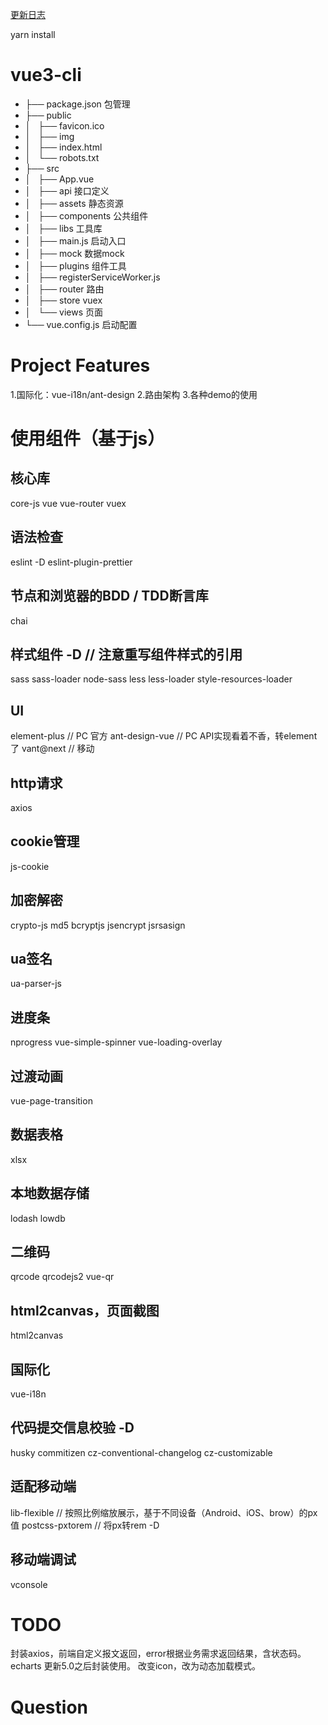 [更新日志](./Version.md)

yarn install

# vue3-cli
- ├── package.json 包管理
- ├── public
- │   ├── favicon.ico
- │   ├── img
- │   ├── index.html
- │   └── robots.txt
- ├── src
- │   ├── App.vue
- │   ├── api 接口定义
- │   ├── assets 静态资源
- │   ├── components 公共组件
- │   ├── libs 工具库
- │   ├── main.js 启动入口
- │   ├── mock 数据mock
- │   ├── plugins 组件工具
- │   ├── registerServiceWorker.js
- │   ├── router 路由
- │   ├── store vuex
- │   └── views 页面
- └── vue.config.js 启动配置

# Project Features
1.国际化：vue-i18n/ant-design
2.路由架构
3.各种demo的使用

# 使用组件（基于js）
## 核心库
core-js
vue
vue-router
vuex

## 语法检查
eslint -D
eslint-plugin-prettier

## 节点和浏览器的BDD / TDD断言库
chai

## 样式组件 -D // 注意重写组件样式的引用
sass sass-loader node-sass
less less-loader style-resources-loader

## UI
element-plus // PC 官方
ant-design-vue // PC API实现看着不香，转element了
vant@next // 移动

## http请求
axios

## cookie管理
js-cookie

## 加密解密
crypto-js
md5
bcryptjs
jsencrypt
jsrsasign

## ua签名
ua-parser-js

## 进度条
nprogress
vue-simple-spinner
vue-loading-overlay

## 过渡动画
vue-page-transition

## 数据表格
xlsx

## 本地数据存储
lodash
lowdb

## 二维码
qrcode
qrcodejs2
vue-qr

## html2canvas，页面截图
html2canvas

## 国际化
vue-i18n

## 代码提交信息校验 -D
husky
commitizen
cz-conventional-changelog
cz-customizable


## 适配移动端
lib-flexible // 按照比例缩放展示，基于不同设备（Android、iOS、brow）的px值
postcss-pxtorem // 将px转rem -D

## 移动端调试
vconsole

# TODO
封装axios，前端自定义报文返回，error根据业务需求返回结果，含状态码。
echarts 更新5.0之后封装使用。
改变icon，改为动态加载模式。

# Question
